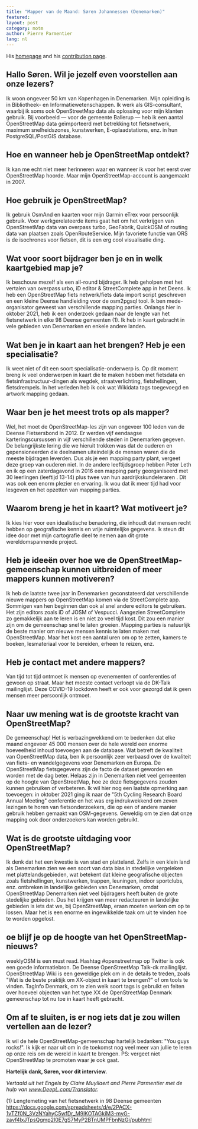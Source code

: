 ```yaml
---
title: "Mapper van de Maand: Søren Johannessen (Denemarken)"
featured: 
layout: post
category: motm
author: Pierre Parmentier
lang: nl
---
```


His [homepage](https://www.openstreetmap.org/user/AE35) and his [contribution page](http://hdyc.neis-one.org/?AE35).

## Hallo Søren. Wil je jezelf even voorstellen aan onze lezers?

Ik woon ongeveer 50 km van Kopenhagen in Denemarken. Mijn opleiding is in Bibliotheek- en Informatiewetenschappen. Ik werk als GIS-consultant, waarbij ik soms ook OpenStreetMap data als oplossing voor mijn klanten gebruik. Bij voorbeeld ― voor de gemeente Ballerup ― heb ik een aantal OpenStreetMap data geïmporteerd met betrekking tot fietsnetwerk, maximum snelheidszones, kunstwerken, E-oplaadstations, enz. in hun PostgreSQL/PostGIS database.

## Hoe en wanneer heb je OpenStreetMap ontdekt?

Ik kan me echt niet meer herinneren waar en wanneer ik voor het eerst over OpenStreetMap hoorde. Maar mijn OpenStreetMap-account is aangemaakt in 2007.

## Hoe gebruik je OpenStreetMap?

Ik gebruik OsmAnd en kaarten voor mijn Garmin eTrex voor persoonlijk gebruik. Voor werkgerelateerde items gaat het om het verkrijgen van OpenStreetMap data van overpass&nbsp;turbo, GeoFabrik, QuickOSM of routing data van plaatsen zoals OpenRouteService. Mijn favoriete functie van ORS is de isochrones voor fietsen, dit is een erg cool visualisatie ding.

## Wat voor soort bijdrager ben je en in welk kaartgebied map je?

Ik beschouw mezelf als een all-round bijdrager. Ik heb geholpen met het vertalen van overpass&nbsp;urbo, iD editor & StreetComplete app in het Deens. Ik heb een OpenStreetMap fiets netwerk/fiets data import script geschreven en een kleine Deense handleiding voor de osm2pgsql tool. Ik ben mede-organisator geweest van verschillende mapping parties. Onlangs hier in oktober 2021, heb ik een onderzoek gedaan naar de lengte van het fietsnetwerk in elke 98 Deense gemeenten (1). Ik heb in kaart gebracht in vele gebieden van Denemarken en enkele andere landen.

## Wat ben je in kaart aan het brengen? Heb je een specialisatie?

Ik weet niet of dit een soort specialisatie-onderwerp is. Op dit moment breng ik veel onderwerpen in kaart die te maken hebben met fietsdata en fietsinfrastructuur-dingen als wegdek, straatverlichting, fietshellingen, fietsdrempels. In het verleden heb ik ook wat Wikidata tags toegevoegd en artwork mapping gedaan.

## Waar ben je het meest trots op als mapper?

Wel, het moet de OpenStreetMap-les zijn van ongeveer 100 leden van de Deense Fietsersbond in 2012. Er werden vijf eendaagse karteringscursussen in vijf verschillende steden in Denemarken gegeven. De belangrijkste lering die we hieruit trokken was dat de ouderen en gepensioneerden die deelnamen  uiteindelijk de mensen waren die de meeste bijdragen leverden. Dus als je een mapping party plant, vergeet deze groep van ouderen niet. In de andere leeftijdsgroep hebben Peter Leth en ik op een zaterdagavond in 2016 een mapping party georganiseerd met 30 leerlingen (leeftijd 13-14) plus twee van hun aardrijkskundeleraren . Dit was ook een enorm plezier en ervaring. Ik wou dat ik meer tijd had voor lesgeven en het opzetten van mapping parties.

## Waarom breng je het in kaart? Wat motiveert je?

Ik kies hier voor een idealistische benadering, die inhoudt dat mensen recht hebben op geografische kennis en vrije ruimtelijke gegevens. Ik steun dit idee door met mijn cartografie deel te nemen aan dit grote wereldomspannende project.

## Heb je ideeën over hoe we de OpenStreetMap-gemeenschap kunnen uitbreiden of meer mappers kunnen motiveren?

Ik heb de laatste twee jaar in Denemarken geconstateerd dat verschillende nieuwe mappers op OpenStreetMap komen via de StreetComplete app. Sommigen van hen beginnen dan ook al snel andere editors te gebruiken. Het zijn editors zoals iD of JOSM of Vespucci. Aangezien StreetComplete zo gemakkelijk aan te leren is en niet zo veel tijd kost. Dit zou een manier zijn om de gemeenschap snel te laten groeien. Mapping parties is natuurlijk de beste manier om nieuwe mensen kennis te laten maken met OpenStreetMap. Maar het kost een aantal uren om op te zetten, kamers te boeken, lesmateriaal voor te bereiden, erheen te reizen, enz.

## Heb je contact met andere mappers?

Van tijd tot tijd ontmoet ik mensen op evenementen of conferenties of gewoon op straat. Maar het meeste contact verloopt via de DK-Talk mailinglijst. Deze COVID-19 lockdown heeft er ook voor gezorgd dat ik geen mensen meer persoonlijk ontmoet.

## Naar uw mening wat is de grootste kracht van OpenStreetMap?

De gemeenschap! Het is verbazingwekkend om te bedenken dat elke maand ongeveer 45&nbsp;000 mensen over de hele wereld een enorme hoeveelheid inhoud toevoegen aan de database. Wat betreft de kwaliteit van OpenStreetMap data, ben ik persoonlijk zeer verbaasd over de kwaliteit van fiets- en wandelgegevens voor Denemarken en Europa. De OpenStreetMap fietsgegevens zijn de facto de dataset geworden en worden met de dag beter. Helaas zijn in Denemarken niet veel gemeenten op de hoogte van OpenStreetMap, hoe ze deze fietsgegevens zouden kunnen gebruiken of verbeteren. Ik wil hier nog een laatste opmerking aan toevoegen: in oktober 2021 ging ik naar de "5th Cycling Research Board Annual Meeting" conferentie en het was erg indrukwekkend om zeven lezingen te horen van fietsonderzoekers, die op een of andere manier gebruik hebben gemaakt van OSM-gegevens. Geweldig om te zien dat onze mapping ook door onderzoekers kan worden gebruikt.
  
## Wat is de grootste uitdaging voor OpenStreetMap?

Ik denk dat het een kwestie is van stad en platteland. Zelfs in een klein land als Denemarken zien we een soort van data bias in stedelijke vergeleken met plattelandsgebieden, wat betekent dat kleine geografische objecten zoals fietshellingen, kunstwerken, trappen, leuningen, indoor sportclubs, enz. ontbreken in landelijke gebieden van Denemarken, omdat OpenStreetMap Denemarken niet veel bijdragers heeft buiten de grote stedelijke gebieden. Dus het krijgen van meer redacteuren in landelijke gebieden is iets dat we, bij OpenStreetMap, eraan moeten werken om op te lossen. Maar het is een enorme en ingewikkelde taak om uit te vinden hoe te worden opgelost.

## oe blijf je op de hoogte van het OpenStreetMap-nieuws?

weeklyOSM is een must read. Hashtag #openstreetmap op Twitter is ook een goede informatiebron. De Deense OpenStreetMap Talk-dk mailinglijst. OpenStreetMap Wiki is een geweldige plek om in de details te treden, zoals "Wat is de beste praktijk om XX-object in kaart te brengen?" of om tools te vinden. TagInfo Denmark, om te zien welk soort tags is gebruikt en feiten over hoeveel objecten van het type XX de OpenStreetMap Denmark gemeenschap tot nu toe in kaart heeft gebracht.

## Om af te sluiten, is er nog iets dat je zou willen vertellen aan de lezer?

Ik wil de hele OpenStreetMap-gemeenschap hartelijk bedanken: "You guys rocks!". Ik kijk er naar uit om in de toekomst nog veel meer van jullie te leren op onze reis om de wereld in kaart te brengen. PS: vergeet niet OpenStreetMap te promoten waar je ook gaat.

**Hartelijk dank, Søren, voor dit interview.**

*Vertaald uit het Engels by Claire Muyllaert and Pierre Parmentier met de hulp van www.DeepL.com/Translator.*

(1) Lengtemeting van het fietsnetwerk in 98 Deense gemeenten
<https://docs.google.com/spreadsheets/d/e/2PACX-1vTZf0N_3VzNYahyC5wfDr_M9lKOTAGkiM3-myG-zavf4lxJTpsQgmp2I0E7gS7MyP2BTnUMPFbnNzGi/pubhtml>
